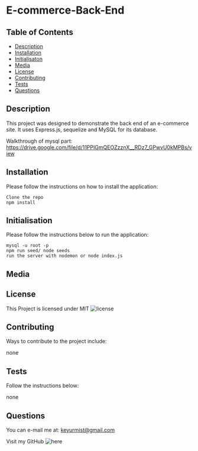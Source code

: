 # E-commerce-Back-End

## Table of Contents

- [Description](#description)
- [Installation](#installation)
- [Initialisaton](#initialisation)
- [Media](#media)
- [License](#license)
- [Contributing](#contributing)
- [Tests](#tests)
- [Questions](#questions)

## Description

This project was designed to demonstrate the back end of an e-commerce site. It uses Express.js, sequelize and MySQL for its database.

Walkthrough of mysql part: https://drive.google.com/file/d/11PPIGmQEOZzznX__RDz7_GPwvU0kMPBs/view

## Installation

Please follow the instructions on how to install the application:

```
Clone the repo
npm install
```

## Initialisation

Please follow the instructions below to run the application:

```
mysql -u root -p
npm run seed/ node seeds
run the server with nodemon or node index.js
```

## Media

## License

This Project is licensed under MIT ![license](https://img.shields.io/badge/MIT-License-orange)

## Contributing

Ways to contribute to the project include:

none

## Tests

Follow the instructions below:

none

## Questions

You can e-mail me at: keyurmist@gmail.com

Visit my GitHub ![here](https://github.com/keyurmist)
